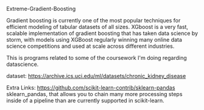Extreme-Gradient-Boosting

Gradient boosting is currently one of the most popular techniques for efficient modeling of tabular datasets of all sizes. XGboost is a very fast, scalable implementation of gradient boosting that has taken data science by storm, with models using XGBoost regularly winning many online data science competitions and used at scale across different industries.

This is programs related to some of the coursework I'm doing regarding datascience.


dataset: https://archive.ics.uci.edu/ml/datasets/chronic_kidney_disease 

Extra Links: https://github.com/scikit-learn-contrib/sklearn-pandas
sklearn_pandas, that allows you to chain many more processing steps inside of a pipeline than are currently supported in scikit-learn.
